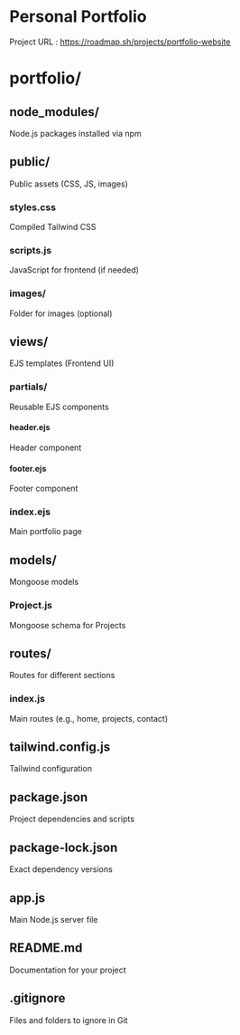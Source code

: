 # Personal Portfolio

Project URL : https://roadmap.sh/projects/portfolio-website



# portfolio/

## node_modules/

Node.js packages installed via npm

## public/

Public assets (CSS, JS, images)

### styles.css

Compiled Tailwind CSS

### scripts.js

JavaScript for frontend (if needed)

### images/

Folder for images (optional)

## views/

EJS templates (Frontend UI)

### **partials/**

Reusable EJS components

#### header.ejs

Header component

#### footer.ejs

Footer component

### index.ejs

Main portfolio page

## models/

Mongoose models

### Project.js

Mongoose schema for Projects

## routes/

Routes for different sections

### index.js

Main routes (e.g., home, projects, contact)

## tailwind.config.js

Tailwind configuration

## package.json

Project dependencies and scripts

## package-lock.json

Exact dependency versions

## app.js

Main Node.js server file

## README.md

Documentation for your project

## .gitignore

Files and folders to ignore in Git
